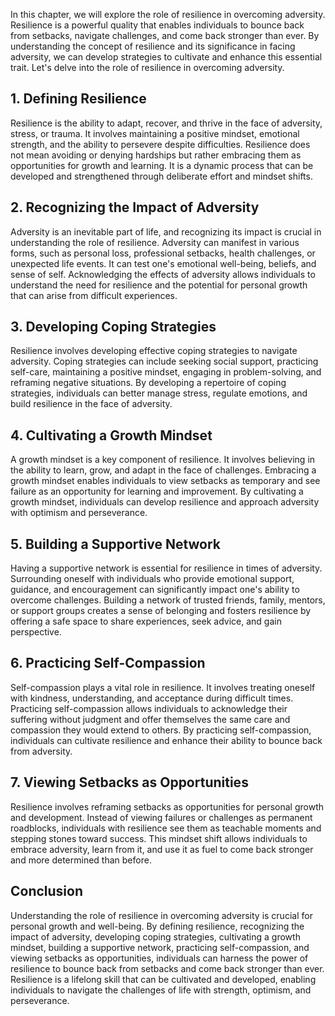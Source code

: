 
In this chapter, we will explore the role of resilience in overcoming adversity. Resilience is a powerful quality that enables individuals to bounce back from setbacks, navigate challenges, and come back stronger than ever. By understanding the concept of resilience and its significance in facing adversity, we can develop strategies to cultivate and enhance this essential trait. Let's delve into the role of resilience in overcoming adversity.

## 1\. Defining Resilience

Resilience is the ability to adapt, recover, and thrive in the face of adversity, stress, or trauma. It involves maintaining a positive mindset, emotional strength, and the ability to persevere despite difficulties. Resilience does not mean avoiding or denying hardships but rather embracing them as opportunities for growth and learning. It is a dynamic process that can be developed and strengthened through deliberate effort and mindset shifts.

## 2\. Recognizing the Impact of Adversity

Adversity is an inevitable part of life, and recognizing its impact is crucial in understanding the role of resilience. Adversity can manifest in various forms, such as personal loss, professional setbacks, health challenges, or unexpected life events. It can test one's emotional well-being, beliefs, and sense of self. Acknowledging the effects of adversity allows individuals to understand the need for resilience and the potential for personal growth that can arise from difficult experiences.

## 3\. Developing Coping Strategies

Resilience involves developing effective coping strategies to navigate adversity. Coping strategies can include seeking social support, practicing self-care, maintaining a positive mindset, engaging in problem-solving, and reframing negative situations. By developing a repertoire of coping strategies, individuals can better manage stress, regulate emotions, and build resilience in the face of adversity.

## 4\. Cultivating a Growth Mindset

A growth mindset is a key component of resilience. It involves believing in the ability to learn, grow, and adapt in the face of challenges. Embracing a growth mindset enables individuals to view setbacks as temporary and see failure as an opportunity for learning and improvement. By cultivating a growth mindset, individuals can develop resilience and approach adversity with optimism and perseverance.

## 5\. Building a Supportive Network

Having a supportive network is essential for resilience in times of adversity. Surrounding oneself with individuals who provide emotional support, guidance, and encouragement can significantly impact one's ability to overcome challenges. Building a network of trusted friends, family, mentors, or support groups creates a sense of belonging and fosters resilience by offering a safe space to share experiences, seek advice, and gain perspective.

## 6\. Practicing Self-Compassion

Self-compassion plays a vital role in resilience. It involves treating oneself with kindness, understanding, and acceptance during difficult times. Practicing self-compassion allows individuals to acknowledge their suffering without judgment and offer themselves the same care and compassion they would extend to others. By practicing self-compassion, individuals can cultivate resilience and enhance their ability to bounce back from adversity.

## 7\. Viewing Setbacks as Opportunities

Resilience involves reframing setbacks as opportunities for personal growth and development. Instead of viewing failures or challenges as permanent roadblocks, individuals with resilience see them as teachable moments and stepping stones toward success. This mindset shift allows individuals to embrace adversity, learn from it, and use it as fuel to come back stronger and more determined than before.

## Conclusion

Understanding the role of resilience in overcoming adversity is crucial for personal growth and well-being. By defining resilience, recognizing the impact of adversity, developing coping strategies, cultivating a growth mindset, building a supportive network, practicing self-compassion, and viewing setbacks as opportunities, individuals can harness the power of resilience to bounce back from setbacks and come back stronger than ever. Resilience is a lifelong skill that can be cultivated and developed, enabling individuals to navigate the challenges of life with strength, optimism, and perseverance.
